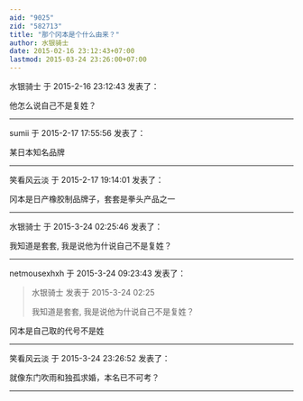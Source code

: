 ```yaml
---
aid: "9025"
zid: "582713"
title: "那个冈本是个什么由来？"
author: 水银骑士
date: 2015-02-16 23:12:43+07:00
lastmod: 2015-03-24 23:26:00+07:00
---
```


水银骑士 于 2015-2-16 23:12:43 发表了：

他怎么说自己不是复姓？

---

sumii 于 2015-2-17 17:55:56 发表了：

某日本知名品牌

---

笑看风云淡 于 2015-2-17 19:14:01 发表了：

冈本是日产橡胶制品牌子，套套是拳头产品之一

---

水银骑士 于 2015-3-24 02:25:46 发表了：

我知道是套套, 我是说他为什说自己不是复姓？

---

netmousexhxh 于 2015-3-24 09:23:43 发表了：

> 水银骑士 发表于 2015-3-24 02:25
>
> 我知道是套套, 我是说他为什说自己不是复姓？

冈本是自己取的代号不是姓

---

笑看风云淡 于 2015-3-24 23:26:52 发表了：

就像东门吹雨和独孤求婚，本名已不可考？

---
